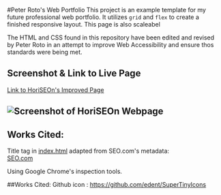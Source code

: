 #Peter Roto's Web Portfolio
This project is an example template for my future professional web portfolio. It utilizes <code>grid</code> and <code>flex</code> to create a finished responsive layout. This page is also scaleabel

The HTML and CSS found in this repository have been edited and revised by Peter Roto in an attempt to improve Web Accessibility and ensure thos standards were being met.  
## Screenshot & Link to Live Page
[Link to HoriSEOn's Improved Page](https://proto133.github.io/01-Homework-Html-CSS/)  

![Screenshot of HoriSEOn Webpage](./assets/images/Horiseon_Screenshot.png)  
---

## Works Cited:  
Title tag in [index.html](./index.html>index.html) adapted from SEO.com's metadata:  
[SEO.com](http://SEO.com)  
  
Using Google Chrome's inspection tools.

##Works Cited:
Github icon : https://github.com/edent/SuperTinyIcons
